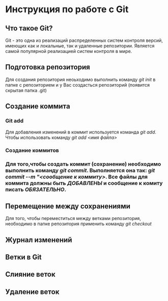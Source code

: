 # Инструкция по работе с Git

## Что такое Git?
Git - это одна из реализаций распределенных систем контроля версий, имеющих как и локальные, так и удаленные репозитории. Является самой популярной реализацией систем контроля в мире.
## Подготовка репозитория

Для создания репозитория неоьходимо выполнить команду *git init* в папке с репозиторием и у Вас создасться репозиторий (появится скрытая папка .git) 

## Создание коммита

### Git add
Для добавления изменений в коммит используется команда *git add*. Чтобы использовать команду *git add <имя файла>*

### Создание коммитов

### Для того,чтобы создать коммит (сохранение) необходимо выполнить команду *git commit*. Выполняется она так: *git commit --m "<сообщение к коммиту>*. Все файлы для коммита должны быть ***ДОБАВЛЕНЫ*** и сообщение к комиту писать ***ОБЯЗАТЕЛЬНО***.

## Перемещение между сохранениями

Для того, чтобы переместиться между ветками репозитория, необходимо в папке репозитория применить команду *git checkout <namebranch>*


## Журнал изменений

## Ветки в Git

## Слияние веток

## Удаление веток